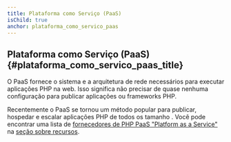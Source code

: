 ```yaml
---
title: Plataforma como Serviço (PaaS)
isChild: true
anchor: plataforma_como_servico_paas
---
```


## Plataforma como Serviço (PaaS) {#plataforma_como_servico_paas_title}

O PaaS fornece o sistema e a arquitetura de rede necessários para executar aplicações PHP na web. Isso significa não
precisar de quase nenhuma configuração para publicar aplicações ou frameworks PHP.

Recentemente o PaaS se tornou um método popular para publicar, hospedar e escalar aplicações PHP de todos os tamanho
. Você pode encontrar uma lista de [fornecedores de PHP PaaS "Platform as a Service"](#plataforma_como_servico_paas) na
[seção sobre recursos](#recursos).